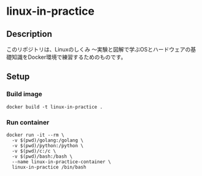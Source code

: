# linux-in-practice
## Description
このリポジトリは、Linuxのしくみ ～実験と図解で学ぶOSとハードウェアの基礎知識をDocker環境で練習するためのものです。

## Setup
### Build image
```shell
docker build -t linux-in-practice .
```

### Run container
```shell
docker run -it --rm \
  -v $(pwd)/golang:/golang \
  -v $(pwd)/python:/python \
  -v $(pwd)/c:/c \
  -v $(pwd)/bash:/bash \
  --name linux-in-practice-container \
  linux-in-practice /bin/bash
```
